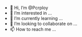 - 👋 Hi, I’m @Pcrploy
- 👀 I’m interested in ...
- 🌱 I’m currently learning ...
- 💞️ I’m looking to collaborate on ...
- 📫 How to reach me ...

<!---
Pcrploy/Pcrploy is a ✨ special ✨ repository because its `README.md` (this file) appears on your GitHub profile.
You can click the Preview link to take a look at your changes.
--->
